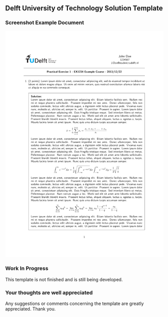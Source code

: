 ## Delft University of Technology Solution Template

### Screenshot Example Document
[![TU Delft Solution Template](screenshot.png?raw=true)](./English/Example.pdf?raw=true)

### Work In Progress
This template is not finished and is still being developed.

### Your thoughts are well appreciated
Any suggestions or comments concerning the template are greatly appreciated. Thank you.

